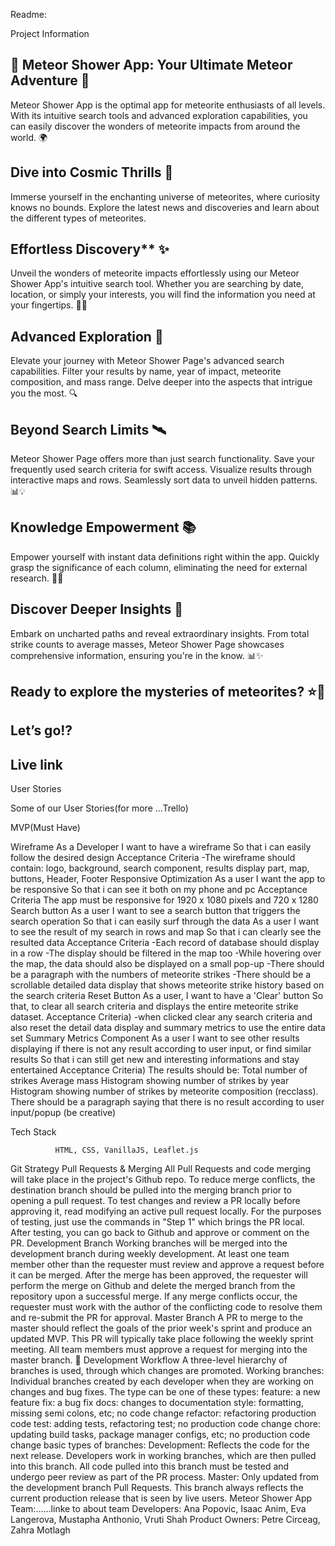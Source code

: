 Readme:

 Project Information
## 🌠 Meteor Shower App: Your Ultimate Meteor Adventure 🚀
Meteor Shower App is the optimal app for meteorite enthusiasts of all levels. With its intuitive search tools and advanced exploration capabilities, you can easily discover the wonders of meteorite impacts from around the world. 🌍
## Dive into Cosmic Thrills 🌌
Immerse yourself in the enchanting universe of meteorites, where curiosity knows no bounds. Explore the latest news and discoveries and learn about the different types of meteorites. 
## Effortless Discovery** ✨
Unveil the wonders of meteorite impacts effortlessly using our Meteor Shower App's intuitive search tool. Whether you are searching by date, location, or simply your interests, you will find the information you need at your fingertips. 🚀🔬
## Advanced Exploration 🌟
Elevate your journey with Meteor Shower Page's advanced search capabilities. Filter your results by name, year of impact, meteorite composition, and mass range. Delve deeper into the aspects that intrigue you the most. 🔍
## Beyond Search Limits 🛰️
Meteor Shower Page offers more than just search functionality. Save your frequently used search criteria for swift access. Visualize results through interactive maps and rows. Seamlessly sort data to unveil hidden patterns. 📊💡
## Knowledge Empowerment 📚
Empower yourself with instant data definitions right within the app. Quickly grasp the significance of each column, eliminating the need for external research. 💪🧠
## Discover Deeper Insights 🌟
Embark on uncharted paths and reveal extraordinary insights. From total strike counts to average masses, Meteor Shower Page showcases comprehensive information, ensuring you're in the know. 📊✨
## Ready to explore the mysteries of meteorites? ⭐🌠
## Let’s go!?
## Live link


User Stories

 Some of our User Stories(for more …Trello)

MVP(Must Have)

Wireframe 
As a Developer
I want to have a wireframe
So that i can easily follow the desired design
Acceptance Criteria
-The wireframe should contain:
logo, background, search component, results display part, map, buttons, Header, Footer
Responsive Optimization
As a user
I want the app to be responsive
So that i can see it both on my phone and pc
Acceptance Criteria
The app must be responsive for
1920 x 1080 pixels and 720 x 1280
Search button
As a user
I want to see a search button that triggers the search operation
So that i can easily surf through the data
As a user
I want to see the result of my search in rows and map
So that i can clearly see the resulted data
Acceptance Criteria
-Each record of database should display in a row
-The display should be filtered in the map too
-While hovering over the map, the data should also be displayed on a small pop-up
-There should be a paragraph with the numbers of meteorite strikes
-There should be a scrollable detailed data display that shows meteorite strike history based on the search criteria
Reset Button
As a user, I want to have a 'Clear' button
So that, to clear all search criteria and displays the entire meteorite strike dataset.
Acceptance Criteria)
-when clicked clear any search criteria and also reset the detail data display and summary metrics to use the entire data set
Summary Metrics Component
As a user
I want to see other results displaying if there is not any result according to user input, or find similar results
So that i can still get new and interesting informations and stay entertained
Acceptance Criteria)
The results should be:
Total number of strikes
Average mass
Histogram showing number of strikes by year
Histogram showing number of strikes by meteorite composition (recclass).
There should be a paragraph saying that there is no result according to user input/popup (be creative)

Tech Stack

              HTML, CSS, VanillaJS, Leaflet.js


 Git Strategy
Pull Requests & Merging
All Pull Requests and code merging will take place in the project's Github repo.
To reduce merge conflicts, the destination branch should be pulled into the merging branch prior to opening a pull request.
To test changes and review a PR locally before approving it, read modifying an active pull request locally. For the purposes of testing, just use the commands in "Step 1" which brings the PR local. After testing, you can go back to Github and approve or comment on the PR.
Development Branch
Working branches will be merged into the development branch during weekly development.
At least one team member other than the requester must review and approve a request before it can be merged.
After the merge has been approved, the requester will perform the merge on Github and delete the merged branch from the repository upon a successful merge.
If any merge conflicts occur, the requester must work with the author of the conflicting code to resolve them and re-submit the PR for approval.
Master Branch
A PR to merge to the master should reflect the goals of the prior week's sprint and produce an updated MVP. This PR will typically take place following the weekly sprint meeting.
All team members must approve a request for merging into the master branch.
🚀 Development Workflow
A three-level hierarchy of branches is used, through which changes are promoted.
Working branches: Individual branches created by each developer when they are working on changes and bug fixes. The type can be one of these types:
feature: a new feature
fix: a bug fix
docs: changes to documentation
style: formatting, missing semi colons, etc; no code change
refactor: refactoring production code
test: adding tests, refactoring test; no production code change
chore: updating build tasks, package manager configs, etc; no production code change basic types of branches:
Development: Reflects the code for the next release. Developers work in working branches, which are then pulled into this branch. All code pulled into this branch must be tested and undergo peer review as part of the PR process.
Master: Only updated from the development branch Pull Requests. This branch always reflects the current production release that is seen by live users.
Meteor Shower App Team:......linke to about team
Developers: Ana Popovic, Isaac Anim, Eva Langerova, 
                      Mustapha Anthonio, Vruti Shah
Product Owners: Petre Circeag, Zahra Motlagh




